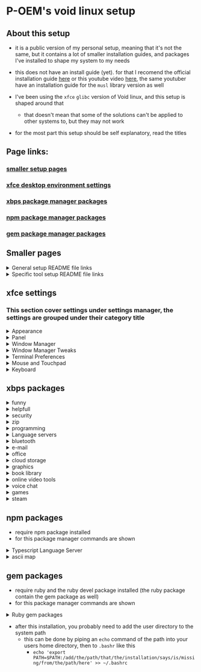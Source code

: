 # P-OEM's void linux setup

## About this setup
* it is a public version of my personal setup, meaning that it's not the same, but it contains a lot of smaller installation guides, and packages I've installed to shape my system to my needs

* this does not have an install guide (yet). for that I recomend the official installation guide [here](https://docs.voidlinux.org/installation/index.html) or this youtube video [here](https://youtu.be/wiP38mNXujE), the same youtuber have an installation guide for the `musl` library version as well

* I've been using the `xfce` `glibc` version of Void linux, and this setup is shaped around that
    * that doesn't mean that some of the solutions can't be applied to other systems to, but they may not work

* for the most part this setup should be self explanatory, read the titles

## Page links:
### [smaller setup pages](#smaller-pages)
### [xfce desktop environment settings](#xfce-settings)
### [xbps package manager packages](#xbps-packages)
### [npm package manager packages](#npm-packages)
### [gem package manager packages](#gem-packages)

## Smaller pages
<details>
<summary>General setup README file links</summary>

### [General solutions to issues](https://github.com/P-OEM/P-OEM-s-void-setup/tree/general-solutions)
### [Launcher setup](https://github.com/P-OEM/P-OEM-s-void-setup/tree/launcher)
</details>

<details>
<summary>Specific tool setup README file links</summary>

### [Git setup](https://github.com/P-OEM/P-OEM-s-void-setup/tree/git)
### [Keyboard language](https://github.com/P-OEM/P-OEM-s-void-setup/tree/keyboard-language)
### [Date and time setup](https://github.com/P-OEM/P-OEM-s-void-setup/tree/date-and-time)
### [AppArmor setup](https://github.com/P-OEM/P-OEM-s-void-setup/tree/apparmor?tab=readme-ov-file)
### [Brightnessctl default screenbrightness setup](https://github.com/P-OEM/P-OEM-s-void-setup/tree/brightnessctl-default-screenbrightness-setup)
### [Bluetooth setup](https://github.com/P-OEM/P-OEM-s-void-setup/tree/bluetooth)
### [GNOME keyring setup](https://github.com/P-OEM/P-OEM-s-void-setup/tree/gnome-keyring)
### [Themes setup](https://github.com/P-OEM/P-OEM-s-void-setup/tree/themes)
### [Background image setup](https://github.com/P-OEM/P-OEM-s-void-setup/tree/background-image)
### [Neovim setup](https://github.com/P-OEM/P-OEM-s-void-setup/tree/neovim)
### [LibreOffice setup](https://github.com/P-OEM/P-OEM-s-void-setup/tree/libreoffice)
### [Thunderbird setup](https://github.com/P-OEM/P-OEM-s-void-setup/tree/thunderbird)
### [Vesktop setup](https://github.com/P-OEM/P-OEM-s-void-setup/tree/vesktop)
### [Discord setup](https://github.com/P-OEM/P-OEM-s-void-setup/tree/discord)
### [Docker setup](https://github.com/P-OEM/P-OEM-s-void-setup/tree/docker)
### [PlatformIO setup](https://github.com/P-OEM/P-OEM-s-void-setup/tree/platformio)
### [Veloren setup](https://github.com/P-OEM/P-OEM-s-void-setup/tree/veloren)
### [Steam](https://github.com/P-OEM/P-OEM-s-void-setup/tree/steam)
* [Proton list](https://github.com/P-OEM/P-OEM-s-void-setup/tree/proton)
</details>

## xfce settings
### This section cover settings under settings manager, the settings are grouped under their category title
<details>
<summary>Appearance</summary>

* Fonts   
    * Sans Regular
        * Size = 11
    * Sans Monospace Regular
        * Size = 11
</details>

<details>
<summary>Panel</summary>

* Items
    * Workspace Switcher
        * Switch workspaces using the mouse wheel = off
</details>

<details>
<summary>Window Manager</summary>

* Keyboard
    * Maximize window = f11
    * Toggle fullscreen = Ctrl+f11
    * Move window to left workspace = Shift+Ctrl+Alt+Left
    * Move window to right workspace = Shift+Ctrl+Alt+right
    * Tile window to the top = Super+Up
    * Tile window to the bottom = Super+Down
    * Tile window to the left = Super+Left
    * Tile window to the right = Super+Right
    * Tile window to the top-left = Super+H
    * Tile window to the top-right = Super+K
    * Tile window to the bottom-left = Super+J
    * Tile window to the bottom-right = Super+L
</details>

<details>
<summary>Window Manager Tweaks</summary>

* Accessibility
    * Automatically tile windows when moving toward the screen edge = on
</details>

<details>
<summary>Terminal Preferences</summary>

* Appearance
    * Font
        * Terminus Bold 14
    * Background
        * Transparent Background
            * Opacity = 0.70
* Advanced
    * Shortcuts
        * Disable menu shortcut key (F10 by default) = on
</details>

<details>
<summary>Mouse and Touchpad</summary>

* Devices
    * Touchpad
        * Tap touchpad to click = off
</details>

<details>
<summary>Keyboard</summary>

* Application Shortcuts
    * xkill = Ctrl+Escape
</details>

## xbps packages
<details>
<summary>funny</summary>

* sl
* cmatrix
* cowsay
* fortune-mod
</details>

<details>
<summary>helpfull</summary>

* void-repo-nonfree (allow nonfree packages on the system, needed for steam)
* void-repo-multilib (add 32 bit packages, needed for steam)
* bash-completion
* xkill
* brightnessctl
* xreader (document viewer, pdf)
* fastfetch
* xfce4-screenshooter
* ttf-ubuntu-font-family
* gnome-disk-utility
* galculator
</details>

<details>
<summary>security</summary>

* apparmor
* gnome-keyring
</details>

<details>
<summary>zip</summary>

* thunar-archive-plugin
* xarchiver
* unzip
* xz
</details>

<details>
<summary>programming</summary>

* git
* github-cli
* curl
* neovim
* gcc
* make
* cmake
* ruby
* ruby-devel
* pnpm
* docker
* docker-compose
* vscode
</details>

<details>
<summary>Language servers</summary>

* clang
* clang-tools-extra
* lua-language-server
</details>

<details>
<summary>bluetooth</summary>

* bluez
* blueman
</details>

<details>
<summary>e-mail</summary>

* thunderbird
</details>

<details>
<summary>office</summary>

* libreoffice
* libreoffice-writer
* libreoffice-impress
* libreoffice-calc
* libreoffice-math
* libreoffice-base
* libreoffice-i18n-en-US
* libreoffice-i18n-nb
</details>

<details>
<summary>cloud storage</summary>

* dropbox (run `dropbox update` in terminal after install)
</details>

<details>
<summary>graphics</summary>

* vulkan-loader
* mesa-vulkan-intel (driver, works for intel cpu graphics)
* mesa-vulkan-radeon (driver, works for amd graphics card)
* amdvlk (driver, open source amd graphics card, might not be ideal on older cards)
* Vulkan-Tools
* nvtop
* glmark2
* gimp
* blender
* krita
* obs
* kdenlive
</details>

<details>
<summary>book library</summary>

* calibre
</details>

<details>
<summary>online video tools</summary>

* clipgrab (gui downloader)
* yt-dlp (cli downloader)
* pipe-viewer (watch and download videos)
* mpv (needed for pipe-viewer)
</details>

<details>
<summary>voice chat</summary>

* Signal-Desktop
</details>

<details>
<summary>games</summary>

* dwarffortress
* minetest
* supertux2
* supertuxkart
</details>

<details>
<summary>steam</summary>

* steam
### open source drivers (mesa drivers)
* libgcc-32bit 
* libstdc++-32bit
* libdrm-32bit
* libglvnd-32bit
* mesa-dri-32bit
### more information from video ([here](https://youtu.be/QhOr5ucywtU))
* the original page wiki page is no longer available
</details>

## npm packages
* require npm package installed
* for this package manager commands are shown

<details>
<summary>Typescript Language Server</summary>


* `sudo npm i -g typescript-language-server typescript`
</details>

<details>
<summary>ascii map</summary>

* `sudo npm i -g mapscii`
</details>

## gem packages
* require ruby and the ruby devel package installed (the ruby package contain the gem package as well)
* for this package manager commands are shown

<details>
<summary>Ruby gem packages</summary>

* `gem install solargraph` (ruby language server)
</details>

* after this installation, you probably need to add the user directory to the system path
    * this can be done by piping an `echo` command of the path into your users home directory, then to `.bashr` like this
        * `echo 'export PATH=$PATH:/add/the/path/that/the/installation/says/is/missing/from/the/path/here' >> ~/.bashrc`
